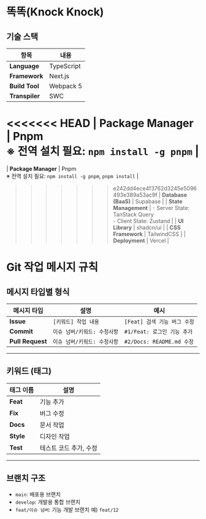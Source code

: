 # 똑똑(Knock Knock)

## 기술 스택

| 항목                    | 내용                                                                 |
|-----------------------|----------------------------------------------------------------------|
| **Language**           | TypeScript                                                           |
| **Framework**          | Next.js                                                              |
| **Build Tool**         | Webpack 5                                                            |
| **Transpiler**         | SWC                                                                  |
<<<<<<< HEAD
| **Package Manager**    | Pnpm<br>※ 전역 설치 필요: `npm install -g pnpm`                      |
=======
| **Package Manager**    | Pnpm<br>※ 전역 설치 필요: `npm install -g pnpm`, `pnpm install`     |
>>>>>>> e242dd4ece4f3762d3245e5096493e389a53ac9f
| **Database (BaaS)**    | Supabase                                                             |
| **State Management**   | - Server State: TanStack Query<br>- Client State: Zustand           |
| **UI Library**         | shadcn/ui                                                            |
| **CSS Framework**      | TailwindCSS                                                          |
| **Deployment**         | Vercel                                                               |

# Git 작업 메시지 규칙

## 메시지 타입별 형식

| 메시지 타입     | 설명                    | 예시                                |
|----------------|-------------------------|-------------------------------------|
| **Issue**      | `[키워드] 작업 내용`     | `[Feat] 검색 기능 버그 수정`        |
| **Commit**     | `이슈 넘버/키워드: 수정사항` | `#1/Feat: 로그인 기능 추가`     |
| **Pull Request** | `이슈 넘버/키워드: 수정사항` | `#2/Docs: README.md 수정`       |

---

## 키워드 (태그)

| 태그 이름 | 설명                         |
|----------|------------------------------|
| **Feat** | 기능 추가                     |
| **Fix**  | 버그 수정                     |
| **Docs** | 문서 작업                     |
| **Style**| 디자인 작업                   |
| **Test** | 테스트 코드 추가, 수정        |

---

## 브랜치 구조

- `main`: 배포용 브랜치
- `develop`: 개발용 통합 브랜치
- `feat/이슈 넘버`: 기능 개발 브랜치 예) `feat/12`

